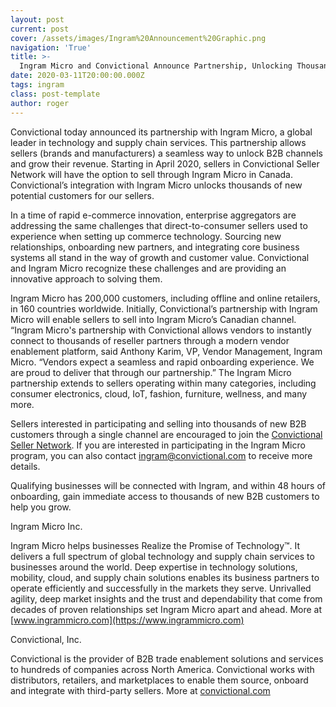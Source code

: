 ```yaml
---
layout: post
current: post
cover: /assets/images/Ingram%20Announcement%20Graphic.png
navigation: 'True'
title: >-
  Ingram Micro and Convictional Announce Partnership, Unlocking Thousands of New B2B Channels for Brands & Suppliers
date: 2020-03-11T20:00:00.000Z
tags: ingram
class: post-template
author: roger
---
```

Convictional today announced its partnership with Ingram Micro, a global leader in technology and supply chain services. This partnership allows sellers (brands and manufacturers) a seamless way to unlock B2B channels and grow their revenue. Starting in April 2020, sellers in Convictional Seller Network will have the option to sell through Ingram Micro in Canada. Convictional’s integration with Ingram Micro unlocks thousands of new potential customers for our sellers.

In a time of rapid e-commerce innovation, enterprise aggregators are addressing the same challenges that direct-to-consumer sellers used to experience when setting up commerce technology. Sourcing new relationships, onboarding new partners, and integrating core business systems all stand in the way of growth and customer value. Convictional and Ingram Micro recognize these challenges and are providing an innovative approach to solving them.

Ingram Micro has 200,000 customers, including offline and online retailers, in 160 countries worldwide. Initially, Convictional’s partnership with Ingram Micro will enable sellers to sell into Ingram Micro’s Canadian channel. “Ingram Micro's partnership with Convictional allows vendors to instantly connect to thousands of reseller partners through a modern vendor enablement platform, said Anthony Karim, VP, Vendor Management, Ingram Micro. “Vendors expect a seamless and rapid onboarding experience. We are proud to deliver that through our partnership.” The Ingram Micro partnership extends to sellers operating within many categories, including consumer electronics, cloud, IoT, fashion, furniture, wellness, and many more. 

Sellers interested in participating and selling into thousands of new B2B customers through a single channel are encouraged to join the [Convictional Seller Network](https://app.convictional.com/signup?reCompanyId=ingrammicro-com). If you are interested in participating in the Ingram Micro program, you can also contact ingram@convictional.com to receive more details. 

Qualifying businesses will be connected with Ingram, and within 48 hours of onboarding, gain immediate access to thousands of new B2B customers to help you grow.


Ingram Micro Inc.

Ingram Micro helps businesses Realize the Promise of Technology™. It delivers a full spectrum of global technology and supply chain services to businesses around the world. Deep expertise in technology solutions, mobility, cloud, and supply chain solutions enables its business partners to operate efficiently and successfully in the markets they serve. Unrivalled agility, deep market insights and the trust and dependability that come from decades of proven relationships set Ingram Micro apart and ahead. More at [www.ingrammicro.com](https://www.ingrammicro.com)

Convictional, Inc.

Convictional is the provider of B2B trade enablement solutions and services to hundreds of companies across North America. Convictional works with distributors, retailers, and marketplaces to enable them source, onboard and integrate with third-party sellers. More at [convictional.com](https://convictional.com)

